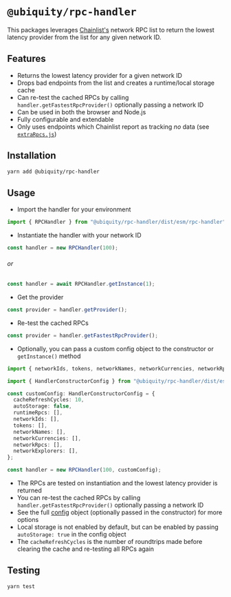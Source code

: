 # `@ubiquity/rpc-handler`

This packages leverages [Chainlist's](https://github.com/DefiLlama/chainlist) network RPC list to return the lowest latency provider from the list for any given network ID.

## Features

- Returns the lowest latency provider for a given network ID
- Drops bad endpoints from the list and creates a runtime/local storage cache
- Can re-test the cached RPCs by calling `handler.getFastestRpcProvider()` optionally passing a network ID
- Can be used in both the browser and Node.js
- Fully configurable and extendable
- Only uses endpoints which Chainlist report as tracking _no_ data (see [`extraRpcs.js`](https://github.com/DefiLlama/chainlist/blob/main/constants/extraRpcs.js))

## Installation

```bash
yarn add @ubiquity/rpc-handler
```

## Usage

- Import the handler for your environment

```typescript
import { RPCHandler } from "@ubiquity/rpc-handler/dist/esm/rpc-handler";
```

- Instantiate the handler with your network ID

```typescript
const handler = new RPCHandler(100);
```

###### or

```typescript
const handler = await RPCHandler.getInstance(1);
```

- Get the provider

```typescript
const provider = handler.getProvider();
```

- Re-test the cached RPCs

```typescript
const provider = handler.getFastestRpcProvider();
```

- Optionally, you can pass a custom config object to the constructor or `getInstance()` method

```typescript
import { networkIds, tokens, networkNames, networkCurrencies, networkRpcs, networkExplorers } from "@ubiquity/rpc-handler/dist/esm/constants";

import { HandlerConstructorConfig } from "@ubiquity/rpc-handler/dist/esm/handler";

const customConfig: HandlerConstructorConfig = {
  cacheRefreshCycles: 10,
  autoStorage: false,
  runtimeRpcs: [],
  networkIds: [],
  tokens: [],
  networkNames: [],
  networkCurrencies: [],
  networkRpcs: [],
  networkExplorers: [],
};

const handler = new RPCHandler(100, customConfig);
```

- The RPCs are tested on instantiation and the lowest latency provider is returned
- You can re-test the cached RPCs by calling `handler.getFastestRpcProvider()` optionally passing a network ID
- See the full [config](src\handler.ts) object (optionally passed in the constructor) for more options
- Local storage is not enabled by default, but can be enabled by passing `autoStorage: true` in the config object
- The `cacheRefreshCycles` is the number of roundtrips made before clearing the cache and re-testing all RPCs again

## Testing

```bash
yarn test
```
